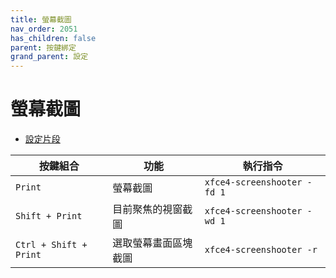 ```yaml
---
title: 螢幕截圖
nav_order: 2051
has_children: false
parent: 按鍵綁定
grand_parent: 設定
---
```



# 螢幕截圖

* [設定片段](https://github.com/samwhelp/manjaro-xfce-adjustment/tree/main/prototype/main/xfce-config/Main/asset/overlay/etc/skel/.config/xfce4/xfconf/xfce-perchannel-xml/xfce4-keyboard-shortcuts.xml#L83)

| 按鍵組合      | 功能                 | 執行指令   |
| ------------- | -------------------- | ---------- |
| `Print`       | 螢幕截圖             | `xfce4-screenshooter -fd 1`    |
| `Shift + Print` | 目前聚焦的視窗截圖  | `xfce4-screenshooter -wd 1` |
| `Ctrl + Shift + Print` | 選取螢幕畫面區塊截圖 | `xfce4-screenshooter -r` |
